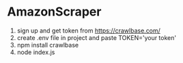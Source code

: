 # AmazonScraper

1. sign up and get token from https://crawlbase.com/
2. create .env file in project and paste TOKEN='your token'
2. npm install crawlbase
3. node index.js